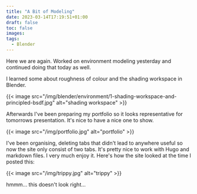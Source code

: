 ```yaml
---
title: "A Bit of Modeling"
date: 2023-03-14T17:19:51+01:00
draft: false
toc: false
images:
tags:
  - Blender
---
```


Here we are again. Worked on environment modeling yesterday and continued doing that today as well.

I learned some about roughness of colour and the shading workspace in Blender.

{{< image src="/img/blender/environment/1-shading-workspace-and-principled-bsdf.jpg" alt="shading workspace" >}}

Afterwards I've been preparing my portfolio so it looks representative for tomorrows presentation. It's nice to have a nice one to show.

{{< image src="/img/portfolio.jpg" alt="portfolio" >}}

I've been organising, deleting tabs that didn't lead to anywhere useful so now the site only consist of two tabs. It's pretty nice to work with Hugo and markdown files. I very much enjoy it. Here's how the site looked at the time I posted this:

{{< image src="/img/trippy.jpg" alt="trippy" >}}

hmmm... this doesn't look right...